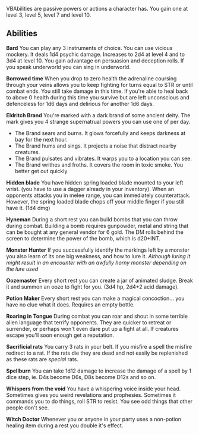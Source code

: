 VBAbilities are passive powers or actions a character has. 
You gain one at level 3, level 5, level 7 and level 10. 
## Abilities 

**Bard**
You can play any 3 instruments of choice. You can use vicious mockery. It deals 1d4 psychic damage. Increases to 2d4 at level 4 and to 3d4 at level 10.  You gain advantage on persuasion and deception rolls. If you speak underworld you can sing in underworld.

**Borrowed time**
When you drop to zero health the adrenaline coursing through your veins allows you to keep fighting for turns equal to STR or until combat ends. You still take damage in this time. If you're able to heal back to above 0 health during this time you survive but are left unconscious and defenceless for 1d6 days and delirious for another 1d6 days. 

**Eldritch Brand**
You're marked with a dark brand of some ancient deity. The mark gives you 4 strange supernatrual powers you can use one of per day. 
- The Brand sears and burns. It glows forcefully and keeps darkness at bay for the next hour.
- The Brand hums and sings. It projects a noise that distract nearby creatures.
- The Brand pulsates and vibrates. It warps you to a location you can see.
- The Brand writhes and froths. It covers the room in toxic smoke. You better get out quickly

**Hidden blade** 
You have hidden spring loaded blade mounted to your left wrist. (you have to use a dagger already in your inventory). When an opponents attacks you in melee range, you can immediately counterattack. However, the spring loaded blade chops off your middle finger if you still have it. (1d4 dmg)

**Hyneman** 
During a short rest you can build bombs that you can throw during combat. Building a bomb requires gunpowder, metal and string that can be bought at any general vendor for 6 gold. The DM rolls behind the screen to determine the power of the bomb, which is d20+INT. 

**Monster Hunter**
If you successfully identify the markings left by a monster you also learn of its one big weakness, and how to lure it. *Although luring it might result in an encounter with an awfully horny monster depending on the lure used*

**Oozemaster**
Every short rest you can create a jar of animated sludge. Break it and summon an ooze to fight for you. (3d4 hp, 2d4+2 acid damage). 

**Potion Maker**
Every short rest you can make a magical concoction... you have no clue what it does.
Requires an empty bottle. 

**Roaring in Tongue**
During combat you can roar and shout in some terrible alien language that terrify opponents. They are quicker to retreat or surrender, or perhaps won't even dare put up a fight at all. If creatures escape you'll soon enough get a reputation.

**Sacrificial rats**
You carry 3 rats in your belt. If you misfire a spell the misfire redirect to a rat. If the rats die they are dead and not easily be replenished as these rats are *special* rats. 

**Spellburn**
You can take 1d12 damage to increase the damage of a spell by 1 dice step, ie. D4s become D6s, D8s become D12s and so on.

**Whispers from the void**
You have a whispering voice inside your head. Sometimes gives you weird revelations and prophesies. Sometimes it commands you to do things, roll STR to resist. You see odd things that other people don't see. 

**Witch Doctor**
Whenever you or anyone in your party uses a non-potion healing item during a rest you double it's effect. 